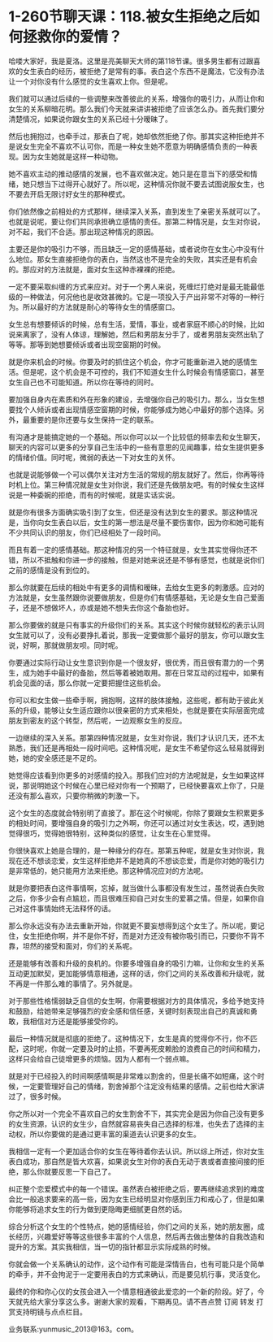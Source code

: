 # 1-260节聊天课：118.被女生拒绝之后如何拯救你的爱情？

哈喽大家好，我是夏洛。这里是亮美聊天大师的第118节课。很多男生都有过跟喜欢的女生表白的经历，被拒绝了是常有的事。表白这个东西不是魔法，它没有办法让一个对你没有什么感觉的女生喜欢上你。但是呢。

我们就可以通过后续的一些调整来改善彼此的关系，增强你的吸引力，从而让你和女生的关系柳暗花明。那么我们今天就来讲讲被拒绝了应该怎么办。首先我们要分清楚情况，如果说你跟女生的关系已经十分暧昧了。

然后也拥抱过，也牵手过，那表白了呢，她却依然拒绝了你。那其实这种拒绝并不是说女生完全不喜欢不认可你，而是一种女生她不愿意为明确感情负责的一种表现。因为女生她就是这样一种动物。

她不喜欢主动的推动感情的发展，也不喜欢做决定。她只是在意当下的感受和情绪，她只想当下过得开心就好了。所以呢，这种情况你就不要去试图说服女生，也不要去开启无限讨好女生的那种模式。

你们依然像之前相处的方式那样，继续深入关系，直到发生了亲密关系就可以了。也就是说呢，要让你们共同承担确立感情的责任。那第二种情况是，女生对你说，对不起，我们不合适。那出现这种情况的原因。

主要还是你的吸引力不够，而且缺乏一定的感情基础，或者说你在女生心中没有什么地位。那女生直接拒绝你的表白，当然这也不是完全的失败，其实还是有机会的。那应对的方法就是，面对女生这种赤裸裸的拒绝。

一定不要采取纠缠的方式来应对。对于一个男人来说，死缠烂打绝对是最无能最低级的一种做法，何况他也是收效甚微的。它是一项投入于产出非常不对等的一种行为。所以最好的方法就是耐心的等待女生的情感窗口。

女生总有想要倾诉的时候，总有生活，爱情，事业，或者家庭不顺心的时候，比如说来离家了，没有人体谅，理解她，然后和男朋友分手了，或者男朋友突然出轨了等等。那等到她想要倾诉或者出现空窗期的时候。

就是你来机会的时候。你要及时的抓住这个机会，你才可能重新进入她的感情生活。但是呢，这个机会是不可控的，我们不知道女生什么时候会有情感窗口，甚至女生自己也不可能知道。所以你在等待的同时。

要加强自身内在素质和外在形象的建设，去增强你自己的吸引力。那么，当女生想要找个人倾诉或者出现情感空窗期的时候，你能够成为她心中最好的那个选择。另外，最重要的是你还要与女生保持一定的联系。

有沟通才是能搞定她的一个基础。所以你可以以一个比较低的频率去和女生聊天，聊天的内容可以更多的分享自己生活中的一些有意思的见闻趣事，给女生提供更多的情绪价值。同时呢，微弱的表达一下对女生的关怀。

也就是说能够做一个可以偶尔关注对方生活的常规的朋友就好了。然后，你再等待时机上位。第三种情况就是女生对你说，我们还是先做朋友吧。有的时候女生这样说是一种委婉的拒绝，而有的时候呢，就是实话实说。

就是你有很多方面确实吸引到了女生，但还是没有达到女生的要求。那这种情况是，当你向女生表白以后，女生的第一想法是尽量不要伤害你，因为你和她可能有不少共同认识的朋友，你们已经相处了一段时间。

而且有着一定的感情基础。那这种情况的另一个特征就是，女生其实觉得你还不错，所以不抵触和你进一步的接触，但是对她来说还是不够有感觉，也就是说你们之前的感情是没有到位的。

那么你就要在后续的相处中有更多的调情和暧昧，去给女生更多的刺激感。应对的方法就是，女生虽然跟你说要做朋友，但是你们有情感基础，无论是女生自己爱面子，还是不想做坏人，亦或是她不想失去你这个备胎也好。

那么你要做的就是只有事实的升级你们的关系。其实这个时候你就轻松的表示认同女生就可以了，没有必要挣扎着说，那我一定要做那个最好的朋友，你可以跟女生说，好啊，那就做朋友呗。同时呢。

你要通过实际行动让女生意识到你是一个很友好，很优秀，而且很有潜力的一个男生，成为她手中最好的备胎，然后等着被她取用。那在日常互动的过程中，如果有机会见面的话，那么你就一定要把握住这些机会。

你可以和女生做一些牵手啊，拥抱啊，这样的肢体接触，这些呢，都有助于彼此关系的升级，能够让女生适应跟你以很亲密的方式来相处，也就是要在实际层面完成朋友到密友的这个转型，然后呢，一边观察女生的反应。

一边继续的深入关系。那第四种情况就是，女生对你说，我们才认识几天，还不太熟悉，我们还是再相处一段时间吧。这种情况呢，是女生不希望你这么轻易就得到她，她的安全感还是不足的。

她觉得应该看到你更多的对感情的投入。那我们应对的方法呢就是，女生如果这样说，那说明她这个时候在心里已经对你有一个预期了，已经快要喜欢上你了，只是还没有那么喜欢，只要你稍微的刺激一下。

这个女生的态度就会特别明了直接了。那在这个时候呢，你除了要跟女生积累更多的相处时间，要增强自身的吸引力之外啊，你还可以通过对女生表达，哎，遇到她觉得很巧，觉得她很特别，这种类似的感觉，让女生在心里觉得。

你很快喜欢上她是合理的，是一种缘分的存在。那第五种呢，就是女生对你说，我现在还不想谈恋爱，女生这样拒绝并不是她真的不想谈恋爱，而是你对她的吸引力是非常低的，她只能用方法来拒绝。那这种情况应对的方法呢。

就是你要把表白这件事情啊，忘掉，就当做什么事都没有发生过，虽然说表白失败之后，你多少会有点尴尬，而且很难压抑自己对女生的爱慕之情。但是，如果你自己对这件事情始终无法释怀的话。

那么你永远没有办法去重新开始，你就更不要妄想得到这个女生了。所以呢，要记住，女生拒绝你啊，并不是你不好，而是对方还没有被你吸引而已，只要你不背不靠，坦然的接受和面对，你们的关系呢。

还是能够有改善和升级的良机的。你要多增强自身的吸引力嘛，让你和女生的关系互动更加默契，更加能够情意相通，这样的话，你们之间的关系改善和升级呢，就不再是一件那么难的事情了。另外就是。

对于那些性格懦弱缺乏自信的女生啊，你需要根据对方的具体情况，多给予她支持和鼓励，给她带来足够强烈的安全感和信任感，关键时刻表现出自己的真诚和勇敢，我相信对方还是能够接受你的。

最后一种情况就是彻底的拒绝了。这种情况下，女生是真的觉得你不行，你不匹配，这时呢，你就一定要及时的止损，不要再死皮赖脸的浪费自己的时间和精力，这样只会给自己徒增更多的烦恼。因为人都有一个弱点嘛。

就是对于已经投入的时间啊感情啊是非常难以割舍的，但是长痛不如短痛，这个时候，一定要管理好自己的情绪，割舍掉那个注定没有结果的感情。之前也给大家讲过了，很多时候。

你之所以对一个完全不喜欢自己的女生割舍不下，其实完全是因为你自己没有更多的女生资源，认识的女生少，自然就容易丧失自己选择的标准，也失去了选择的主动权，所以你要做的是通过更丰富的渠道去认识更多的女生。

我相信一定有一个更加适合你的女生在等待着你去认识。所以综上所述，你对女生表白成功，那自然是皆大欢喜，如果说女生对你的表白无动于衷或者直接间接的拒绝，那么你就要反思一下自己了。

纠正整个恋爱模式中的每一个错误。虽然表白被拒绝之后，要再继续追求到的难度会比一般追求要来的高一些，因为女生已经明显对你感到压力和戒心了，但是如果你能够将追求女生的行为做到更隐晦更细腻更自然的话。

综合分析这个女生的个性特点，她的感情经验，你们之间的关系，她的朋友圈，成长经历，兴趣爱好等等这些很多丰富的个人信息，然后再去做出整体的自我改造和提升的方案。其实我相信，当一切的指针都显示实际成熟的时候。

你就会做一个关系确认的动作，这个动作有可能是深情告白，也有可能只是个简单的牵手，并不会拘泥于一定要用表白的方式来确认，而是要见机行事，灵活变化。

最终的你和你心仪的女孩会进入一个情意相通彼此爱恋的一个新的阶段。好了，今天就先给大家分享这么多。谢谢大家的观看，下期再见。请不吝点赞 订阅 转发 打赏支持明镜与点点栏目。

业务联系:yunmusic_2013@163。com。